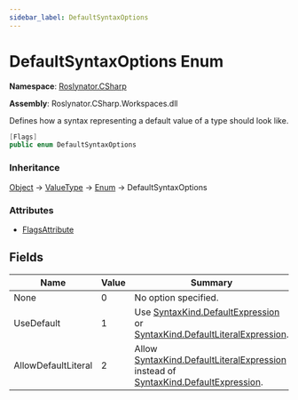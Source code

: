 ```yaml
---
sidebar_label: DefaultSyntaxOptions
---
```


# DefaultSyntaxOptions Enum

**Namespace**: [Roslynator.CSharp](../index.md)

**Assembly**: Roslynator\.CSharp\.Workspaces\.dll

  
Defines how a syntax representing a default value of a type should look like\.

```csharp
[Flags]
public enum DefaultSyntaxOptions
```

### Inheritance

[Object](https://docs.microsoft.com/en-us/dotnet/api/system.object) &#x2192; [ValueType](https://docs.microsoft.com/en-us/dotnet/api/system.valuetype) &#x2192; [Enum](https://docs.microsoft.com/en-us/dotnet/api/system.enum) &#x2192; DefaultSyntaxOptions

### Attributes

* [FlagsAttribute](https://docs.microsoft.com/en-us/dotnet/api/system.flagsattribute)

## Fields

| Name | Value | Summary |
| ---- | ----- | ------- |
| None | 0 | No option specified\. |
| UseDefault | 1 | Use [SyntaxKind.DefaultExpression](https://docs.microsoft.com/en-us/dotnet/api/microsoft.codeanalysis.csharp.syntaxkind.defaultexpression) or [SyntaxKind.DefaultLiteralExpression](https://docs.microsoft.com/en-us/dotnet/api/microsoft.codeanalysis.csharp.syntaxkind.defaultliteralexpression)\. |
| AllowDefaultLiteral | 2 | Allow [SyntaxKind.DefaultLiteralExpression](https://docs.microsoft.com/en-us/dotnet/api/microsoft.codeanalysis.csharp.syntaxkind.defaultliteralexpression) instead of [SyntaxKind.DefaultExpression](https://docs.microsoft.com/en-us/dotnet/api/microsoft.codeanalysis.csharp.syntaxkind.defaultexpression)\. |

